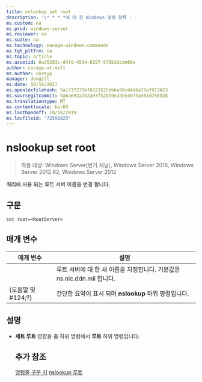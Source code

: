 ```yaml
---
title: nslookup set root
description: '\* * * *에 대 한 Windows 명령 항목 '
ms.custom: na
ms.prod: windows-server
ms.reviewer: na
ms.suite: na
ms.technology: manage-windows-commands
ms.tgt_pltfrm: na
ms.topic: article
ms.assetid: 8ad5393c-d4fd-4594-8187-576b1dcde60a
author: coreyp-at-msft
ms.author: coreyp
manager: dongill
ms.date: 10/16/2017
ms.openlocfilehash: 5a1737275bf6321525bbba56cd4d6a77ef973423
ms.sourcegitcommit: 9a6a692a7b2a93f52bb9e2de549753e81d758d28
ms.translationtype: MT
ms.contentlocale: ko-KR
ms.lasthandoff: 10/18/2019
ms.locfileid: "72591023"
---
```

# <a name="nslookup-set-root"></a>nslookup set root

>적용 대상: Windows Server(반기 채널), Windows Server 2016, Windows Server 2012 R2, Windows Server 2012

쿼리에 사용 되는 루트 서버 이름을 변경 합니다.
## <a name="syntax"></a>구문
```
set root=<RootServer>
```
## <a name="parameters"></a>매개 변수

|    매개 변수    |                                   설명                                    |
|-----------------|----------------------------------------------------------------------------------|
|  <RootServer>   | 루트 서버에 대 한 새 이름을 지정합니다. 기본값은 ns.nic.ddn.mil 합니다. |
| {도움말 및 #124;?} |              간단한 요약이 표시 되며 **nslookup** 하위 명령입니다.               |

## <a name="remarks"></a>설명
- **세트 루트** 영향을 줌 하위 명령에서 **루트** 하위 명령입니다.
  ## <a name="additional-references"></a>추가 참조
  [명령줄 구문 키](command-line-syntax-key.md) 
  [nslookup 루트](nslookup-root.md)
